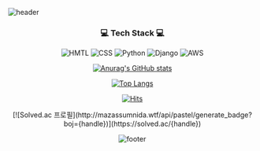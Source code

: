 ![header](https://capsule-render.vercel.app/api?type=waving&color=gradient&height=300&section=header&text=Hiyee%20Github&fontSize=90) <!--header div-->

<h3 align = center>💻 Tech Stack 💻</h3> <!--title div-->

<div align = center> <!--tech stack div-->
  
![HMTL](https://img.shields.io/badge/HTML-E34F26?logo=HTML5&logoColor=white) ![CSS](https://img.shields.io/badge/CSS-1572B6?logo=CSS3&logoColor=white) ![Python](https://img.shields.io/badge/Python-3776AB?logo=Python&logoColor=white) ![Django](https://img.shields.io/badge/Django-3776AB?logo=Django&logoColor=white) ![AWS](https://img.shields.io/badge/AWS-232F3E?logo=AWS&logoColor=white)

</div>

<div align = center> <!--github stat div-->

[![Anurag's GitHub stats](https://github-readme-stats.vercel.app/api?username=hiyee-gj&show_icons=true&theme=gruvbox&bg_color=white)](https://github.com/anuraghazra/github-readme-stats)

<div>
  
<div align = center> <!--Top language div-->
  
[![Top Langs](https://github-readme-stats.vercel.app/api/top-langs/?username=hiyee-gj&layout=compact&show_icons=true&theme=gruvbox&bg_color=white)](https://github.com/anuraghazra/github-readme-stats)

</div>

<div align = center> <!--방문자 카운트 div-->
  
[![Hits](https://hits.seeyoufarm.com/api/count/incr/badge.svg?url=https%3A%2F%2Fgithub.com%2Fhiyee-gj&count_bg=%2379C83D&title_bg=%23555555&icon=&icon_color=%23E7E7E7&title=hits&edge_flat=false)](https://hits.seeyoufarm.com)

</div>

  
<div>
[![Solved.ac
프로필](http://mazassumnida.wtf/api/pastel/generate_badge?boj={handle})](https://solved.ac/{handle})
</div>

![footer](https://capsule-render.vercel.app/api?type=waving&color=gradient&height=150&section=footer) <!--footer div-->
